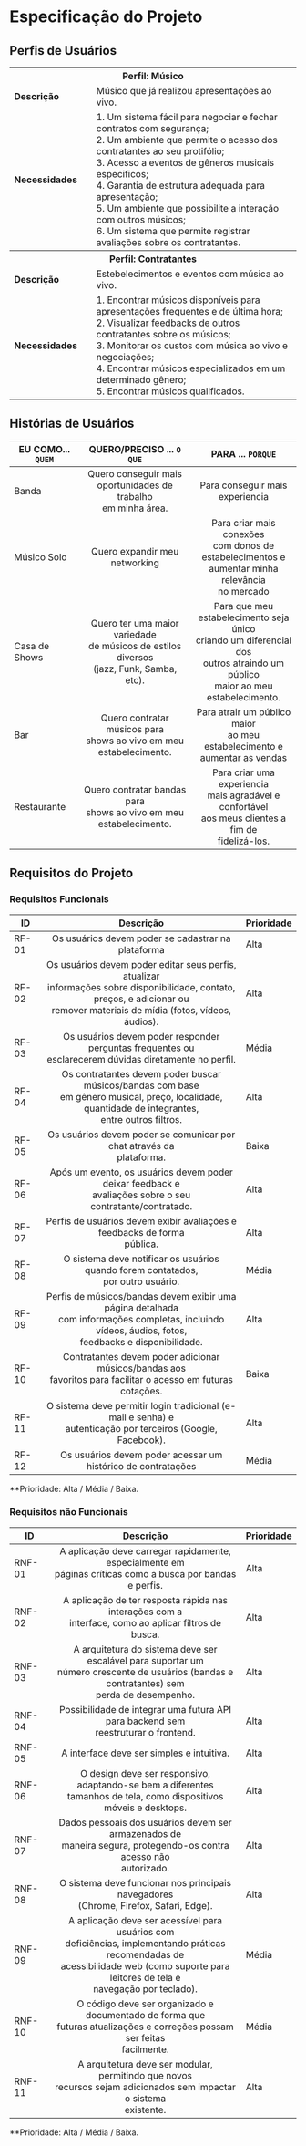 # Especificação do Projeto

## Perfis de Usuários

<!-- [Enumere e faça o detalhamento dos perfis de usuários. Utilize o modelo de tabela abaixo para sintetizá-los.] -->

<table>
<tbody>
<tr align=center>
<th colspan="2">Perfil: Músico </th>
</tr>
<tr>
<td width="150px"><b>Descrição</b></td>
<td width="600px">Músico que já realizou apresentações ao vivo.</td>
</tr>
<tr>
<td><b>Necessidades</b></td>
<td>
  1. Um sistema fácil para negociar e fechar contratos com segurança;</br> <!-- o Br ali é para quebrar linha :) -->
  2. Um ambiente que permite o acesso dos contratantes ao seu protifólio;</br>
  3. Acesso a eventos de gêneros musicais especificos;</br>
  4. Garantia de estrutura adequada para apresentação;</br>
  5. Um ambiente que possibilite a interação com outros músicos;</br>
  6. Um sistema que permite registrar avaliações sobre os contratantes.
</td>
</tr>
<tr align=center>
<th colspan="2">Perfil: Contratantes </th>
</tr>
<tr>
<td width="150px"><b>Descrição</b></td>
<td width="600px">Estebelecimentos e eventos com música ao vivo.</td>
</tr>
<tr>
<td><b>Necessidades</b></td>
<td>
  1. Encontrar músicos disponíveis para apresentações frequentes e de última hora;</br>
  2. Visualizar feedbacks de outros contratantes sobre os músicos;</br>
  3. Monitorar os custos com música ao vivo e negociações;</br>
  4. Encontrar músicos especializados em um determinado gênero;</br>
  5. Encontrar músicos qualificados.
</td>
</tr>
</tbody>
</table>


## Histórias de Usuários

<!-- [Apresente aqui as histórias de usuários que são relevantes para o projeto da solução.]

> **Link Útil**:
> - [Como escrever boas histórias de usuário](https://medium.com/vertice/como-escrever-boas-users-stories-hist%C3%B3rias-de-usu%C3%A1rios-b29c75043fac)

[Utilize o modelo de tabela abaixo para apresentar as histórias de usuários.] -->

|EU COMO... `QUEM`   | QUERO/PRECISO ... `O QUE`                                                                                             |PARA ... `PORQUE`                                           |
|--------------------|-----------------------------------------------------------------------------------------------------------------------|------------------------------------------------------------|
| Banda              | <div align=center>Quero conseguir mais</br>oportunidades de trabalho</br>em minha área.</div>                         | <div align=center>Para conseguir mais</br>experiencia</div>|
| Músico Solo        | <div align=center>Quero expandir meu networking</div>                                                                 | <div align=center>Para criar mais conexões</br>com donos de</br>estabelecimentos e</br>aumentar minha relevância</br>no mercado</div> |
| Casa de Shows      | <div align=center>Quero ter uma maior variedade</br>de músicos de estilos diversos</br>(jazz, Funk, Samba, etc).</div>| <div align=center>Para que meu</br>estabelecimento seja único</br>criando um diferencial dos</br>outros atraindo um público</br>maior ao meu</br>estabelecimento.</div>|
| Bar                | <div align=center>Quero contratar músicos para</br>shows ao vivo em meu</br>estabelecimento.</div>                    | <div align=center>Para atrair um público maior</br>ao meu estabelecimento e</br>aumentar as vendas</div>|
| Restaurante        | <div align=center>Quero contratar bandas para</br>shows ao vivo em meu</br>estabelecimento.</div>                     | <div align=center>Para criar uma experiencia</br>mais agradável e confortável</br>aos meus clientes a fim de</br>fidelizá-los.</div>|

## Requisitos do Projeto

<!-- [Com base nas Histórias de Usuários, enumere os requisitos da solução. Lembre-se que cada requisito deve corresponder a uma, e somente uma, característica alvo da solução. Além disso, certifique-se de que todos os aspectos capturados nas Histórias de Usuário foram cobertos.] -->

### Requisitos Funcionais

<!-- [Utilize o modelo de tabela abaixo para apresentar os requisitos funcionais] -->

|ID    | Descrição                | Prioridade |
|-------|---------------------------------|----|
| RF-01 | <div align=center>Os usuários devem poder se cadastrar na plataforma</div> | Alta | 
| RF-02 | <div align=center>Os usuários devem poder editar seus perfis, atualizar</br>informações sobre disponibilidade, contato, preços, e adicionar ou</br>remover materiais de mídia (fotos, vídeos, áudios).</div> | Alta |
| RF-03 | <div align=center>Os usuários devem poder responder perguntas frequentes ou</br>esclarecerem dúvidas diretamente no perfil.</div>| Média | 
| RF-04 | <div align=center>Os contratantes devem poder buscar músicos/bandas com base</br>em gênero musical, preço, localidade, quantidade de integrantes,</br>entre outros filtros.</div>| Alta |
| RF-05 | <div align=center>Os usuários devem poder se comunicar por chat através da</br>plataforma.</div>| Baixa | 
| RF-06 | <div align=center>Após um evento, os usuários devem poder deixar feedback e</br>avaliações sobre o seu contratante/contratado.</div>| Alta |
| RF-07 | <div align=center>Perfis de usuários devem exibir avaliações e feedbacks de forma</br>pública.</div>| Alta | 
| RF-08 | <div align=center>O sistema deve notificar os usuários quando forem contatados,</br>por outro usuário.</div>| Média |
| RF-09 | <div align=center>Perfis de músicos/bandas devem exibir uma página detalhada</br>com informações completas, incluindo vídeos, áudios, fotos,</br>feedbacks e disponibilidade.</div>| Alta | 
| RF-10 | <div align=center>Contratantes devem poder adicionar músicos/bandas aos</br>favoritos para facilitar o acesso em futuras cotações.</div>| Baixa |
| RF-11 | <div align=center>O sistema deve permitir login tradicional (e-mail e senha) e</br>autenticação por terceiros (Google, Facebook).</div>| Alta | 
| RF-12 | <div align=center>Os usuários devem poder acessar um histórico de contratações</div>| Média |

**Prioridade: Alta / Média / Baixa. 

### Requisitos não Funcionais

<!-- [Utilize o modelo de tabela abaixo para apresentar os requisitos não-funcionais] -->

|ID      | Descrição               |Prioridade |
|--------|-------------------------|----|
| RNF-01 | <div align=center>A aplicação deve carregar rapidamente, especialmente em</br>páginas críticas como a busca por bandas e perfis.</div>| Alta | 
| RNF-02 | <div align=center>A aplicação de ter resposta rápida nas interações com a</br>interface, como ao aplicar filtros de busca.</div>| Alta |
| RNF-03 | <div align=center>A arquitetura do sistema deve ser escalável para suportar um</br>número crescente de usuários (bandas e contratantes) sem</br>perda de desempenho.</div>| Alta | 
| RNF-04 | <div align=center>Possibilidade de integrar uma futura API para backend sem</br>reestruturar o frontend.</div>| Alta |
| RNF-05 | <div align=center>A interface deve ser simples e intuitiva.</div>| Alta | 
| RNF-06 | <div align=center>O design deve ser responsivo, adaptando-se bem a diferentes</br>tamanhos de tela, como dispositivos móveis e desktops.</div>| Alta |
| RNF-07 | <div align=center>Dados pessoais dos usuários devem ser armazenados de</br>maneira segura, protegendo-os contra acesso não</br>autorizado.</div>| Alta | 
| RNF-08 | <div align=center>O sistema deve funcionar nos principais navegadores</br>(Chrome, Firefox, Safari, Edge).</div>| Alta |
| RNF-09 | <div align=center>A aplicação deve ser acessível para usuários com</br>deficiências, implementando práticas recomendadas de</br>acessibilidade web (como suporte para leitores de tela e</br>navegação por teclado).</div>| Média | 
| RNF-10 | <div align=center>O código deve ser organizado e documentado de forma que</br>futuras atualizações e correções possam ser feitas</br>facilmente.</div>| Média |
| RNF-11 | <div align=center>A arquitetura deve ser modular, permitindo que novos</br>recursos sejam adicionados sem impactar o sistema</br>existente.</div>| Alta | 

**Prioridade: Alta / Média / Baixa. 

